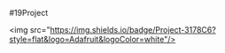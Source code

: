#19Project

<img src="https://img.shields.io/badge/Project-3178C6?style=flat&logo=Adafruit&logoColor=white"/>
